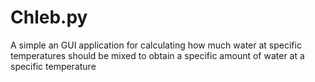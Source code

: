 # Chleb.py
A simple an GUI application for calculating how much water at specific temperatures should be mixed to obtain a specific amount of water at a specific temperature

